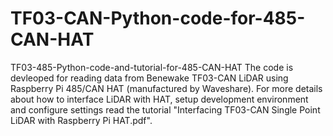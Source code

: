 # TF03-CAN-Python-code-for-485-CAN-HAT
TF03-485-Python-code-and-tutorial-for-485-CAN-HAT
The code is devleoped for reading data from Benewake TF03-CAN LiDAR using Raspberry Pi 485/CAN HAT (manufactured by Waveshare). 
For more details about how to interface LiDAR with HAT, setup development environment and configure settings read the tutorial "Interfacing TF03-CAN Single Point LiDAR with Raspberry Pi HAT.pdf".
